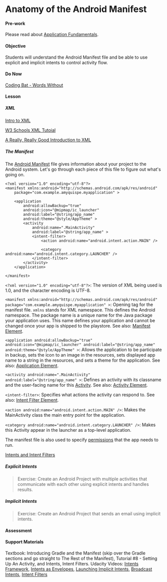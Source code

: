 # Anatomy of the Android Manifest

#### Pre-work

Please read about [Application Fundamentals](http://developer.android.com/guide/components/fundamentals.html).

#### Objective

Students will understand the Android Manifest file and be able to use explicit and implicit intents to control activity flow.

#### Do Now

[Coding Bat - Words Without](http://codingbat.com/prob/p183407)

#### Lesson

##### XML

[Intro to XML](http://www.w3schools.com/xml/xml_whatis.asp)

[W3 Schools XML Tutoial](http://www.w3schools.com/xml/)

[A Really, Really Good Introduction to XML](http://www.sitepoint.com/really-good-introduction-xml/)

##### The Manifest

The [Android Manifest](http://developer.android.com/guide/topics/manifest/manifest-intro.html) file gives information about your project to the Android system. Let's go through each piece of this file to figure out what's going on.

```
<?xml version="1.0" encoding="utf-8"?>
<manifest xmlns:android="http://schemas.android.com/apk/res/android"
    package="com.example.amyquispe.myapplication" >

    <application
        android:allowBackup="true"
        android:icon="@mipmap/ic_launcher"
        android:label="@string/app_name"
        android:theme="@style/AppTheme" >
        <activity
            android:name=".MainActivity"
            android:label="@string/app_name" >
            <intent-filter>
                <action android:name="android.intent.action.MAIN" />

                <category android:name="android.intent.category.LAUNCHER" />
            </intent-filter>
        </activity>
    </application>

</manifest>
```

`<?xml version="1.0" encoding="utf-8"?>`: The version of XML being used is 1.0, and the character encoding is UTF-8.

`<manifest xmlns:android="http://schemas.android.com/apk/res/android" package="com.example.amyquispe.myapplication" >`: Opening tag for the manifest file. `xmlns` stands for XML namespace. This defines the Android namespace. The package name is a unique name for the Java package your application uses. This name defines your application and cannot be changed once your app is shipped to the playstore. See also: [Manifest Element](http://developer.android.com/guide/topics/manifest/manifest-element.html).

`<application android:allowBackup="true" android:icon="@mipmap/ic_launcher" android:label="@string/app_name" android:theme="@style/AppTheme" >`: Allows the application to be participate in backup, sets the icon to an image in the resources, sets displayed app name to a string in the resources, and sets a theme for the application. See also: [Application Element](http://developer.android.com/guide/topics/manifest/application-element.html).

`<activity android:name=".MainActivity" android:label="@string/app_name" >`: Defines an activity with its classname and the user-facing name for this [Activity](http://developer.android.com/reference/android/app/Activity.html). See also: [Activity Element](http://developer.android.com/guide/topics/manifest/activity-element.html).

`<intent-filter>`: Specifies what actions the activity can respond to. See also: [Intent Filter Element](http://developer.android.com/guide/topics/manifest/intent-filter-element.html).

`<action android:name="android.intent.action.MAIN" />`: Makes the MainActivity class the main entry point for the application.

`<category android:name="android.intent.category.LAUNCHER" />`: Makes this Activity appear in the launcher as a top-level application.

The manifest file is also used to specify [permissions](http://developer.android.com/guide/topics/manifest/manifest-intro.html#perms) that the app needs to run.

[Intents and Intent Filters](http://developer.android.com/guide/components/intents-filters.html)

##### Explicit Intents

> Exercise: Create an Android Project with multiple activities that communicate with each other using explicit intents and handles results.

##### Implicit Intents

> Exercise: Create an Android Project that sends an email using implicit intents.

#### Assessment

#### Support Materials

Textbook: Introducing Gradle and the Manifest (skip over the Gradle sections and go straight to The Rest of the Manifest), Tutorial #8 - Setting Up An Activity, and Intents, Intent Filters.
Udacity Videos: [Intents Framework](https://www.youtube.com/watch?v=4hxipkwWy2A), [Intents as Envelopes](https://www.youtube.com/watch?v=95AARxHoupA), [Launching Implicit Intents](https://www.youtube.com/watch?t=24&v=3isPsDwox4s), [Broadcast Intents](https://www.youtube.com/watch?t=20&v=dvwjBQ5blnY), [Intent Filters](https://www.youtube.com/watch?v=CXm5TWDXN1Q)
